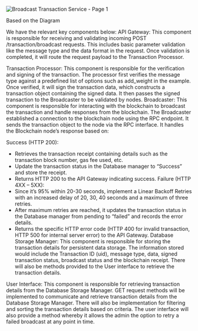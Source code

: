 
![Broadcast Transaction Service - Page 1](https://github.com/Asylumreid/codeChallenge/assets/114651163/df112ae4-6db0-4b66-b81d-3d0c21080056)

Based on the Diagram

We have the relevant key components below:
API Gateway:
This component is responsible for receiving and validating incoming POST /transaction/broadcast requests. This includes basic parameter validation like the message type and the data format in the request. Once validation is completed, it will route the request payload to the Transaction Processor. 

Transaction Processor:
This component is responsible for the verification and signing of the transaction. The processor first verifies the message type against a predefined list of options such as add_weight in the example. Once verified, it will sign the transaction data, which constructs a transaction object containing the signed data. It then passes the signed transaction to the Broadcaster to be validated by nodes.
Broadcaster:
This component is responsible for interacting with the blockchain to broadcast the transaction and handle responses from the blockchain. The Broadcaster established a connection to the blockchain node using the RPC endpoint. It sends the transaction object to the node via the RPC interface. It handles the Blockchain node’s response based on:

Success (HTTP 200):
-	Retrieves the transaction receipt containing details such as the transaction block number, gas fee used, etc.
-	Update the transaction status in the Database manager to “Success” and store the receipt.
-	Returns HTTP 200 to the API Gateway indicating success.
Failure (HTTP 4XX – 5XX):
-	Since it’s 95% within 20-30 seconds, implement a Linear Backoff Retries with an increased delay of 20, 30, 40 seconds and a maximum of three retries.
-	After maximum retries are reached, it updates the transaction status in the Database manager from pending to “failed” and records the error details. 
-	Returns the specific HTTP error code (HTTP 400 for invalid transaction, HTTP 500 for internal server error) to the API Gateway.
Database Storage Manager: 
This component is responsible for storing the transaction details for persistent data storage. The information stored would include the Transaction ID (uid), message type, data, signed transaction status, broadcast status and the blockchain receipt. There will also be methods provided to the User interface to retrieve the transaction details.

User Interface: 
This component is responsible for retrieving transaction details from the Database Storage Manager. GET request methods will be implemented to communicate and retrieve transaction details from the Database Storage Manager. There will also be implementation for filtering and sorting the transaction details based on criteria. The user interface will also provide a method whereby it  allows the admin the option to retry a failed broadcast at any point in time.

